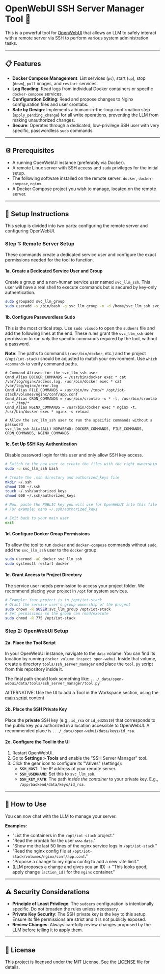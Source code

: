 # OpenWebUI SSH Server Manager Tool 🤖

This is a powerful tool for [OpenWebUI](https://github.com/open-webui/open-webui) that allows an LLM to safely interact with a remote server via SSH to perform various system administration tasks.

---
## 📋 Features

-   **Docker Compose Management**: List services (`ps`), start (`up`), stop (`down`), `pull` images, and `restart` services.
-   **Log Reading**: Read logs from individual Docker containers or specific `docker-compose` services.
-   **Configuration Editing**: Read and propose changes to Nginx configuration files and user crontabs.
-   **Safe by Design**: Implements a human-in-the-loop confirmation step (`apply_pending_change`) for all write operations, preventing the LLM from making unauthorized changes.
-   **Secure**: Operates through a dedicated, low-privilege SSH user with very specific, passwordless `sudo` commands.

---
## ⚙️ Prerequisites

-   A running OpenWebUI instance (preferably via Docker).
-   A remote Linux server with SSH access and `sudo` privileges for the initial setup.
-   The following software installed on the remote server: `docker`, `docker-compose`, `nginx`.
-   A Docker Compose project you wish to manage, located on the remote server.

---
## 🚀 Setup Instructions

This setup is divided into two parts: configuring the remote server and configuring OpenWebUI.

### **Step 1: Remote Server Setup**

These commands create a dedicated service user and configure the exact permissions needed for the tool to function.

#### **1a. Create a Dedicated Service User and Group**
Create a group and a non-human service user named `svc_llm_ssh`. This user will have a real shell to execute commands but is secured by key-only authentication.

```bash
sudo groupadd svc_llm_group
sudo useradd -s /bin/bash -g svc_llm_group -m -d /home/svc_llm_ssh svc_llm_ssh
```

#### **1b. Configure Passwordless Sudo**
This is the most critical step. Use `sudo visudo` to open the `sudoers` file and add the following lines at the end. These rules grant the `svc_llm_ssh` user permission to run *only* the specific commands required by the tool, without a password.

**Note**: The paths to commands (`/usr/bin/docker`, etc.) and the project (`/opt/iot-stack`) should be adjusted to match your environment. Use `which <command>` to verify command paths.

```
# Command Aliases for the svc_llm_ssh user
Cmnd_Alias DOCKER_COMMANDS = /usr/bin/docker exec * cat /var/log/nginx/access.log, /usr/bin/docker exec * cat /var/log/nginx/error.log
Cmnd_Alias FILE_COMMANDS = /usr/bin/mv /tmp/* /opt/iot-stack/volumes/nginx/conf/app.conf
Cmnd_Alias CRON_COMMANDS = /usr/bin/crontab -u * -l, /usr/bin/crontab -u * /tmp/*
Cmnd_Alias NGINX_COMMANDS = /usr/bin/docker exec * nginx -t, /usr/bin/docker exec * nginx -s reload

# Allow the svc_llm_ssh user to run the specific commands without a password
svc_llm_ssh ALL=(ALL) NOPASSWD: DOCKER_COMMANDS, FILE_COMMANDS, CRON_COMMANDS, NGINX_COMMANDS
```

#### **1c. Set Up SSH Key Authentication**
Disable password login for this user and only allow SSH key access.

```bash
# Switch to the new user to create the files with the right ownership
sudo -u svc_llm_ssh bash

# Create the .ssh directory and authorized_keys file
mkdir ~/.ssh
chmod 700 ~/.ssh
touch ~/.ssh/authorized_keys
chmod 600 ~/.ssh/authorized_keys

# Now, paste the PUBLIC key you will use for OpenWebUI into this file
# For example: nano ~/.ssh/authorized_keys

# Exit back to your main user
exit
```

#### **1d. Configure Docker Group Permissions**
To allow the tool to run `docker` and `docker-compose` commands without `sudo`, add the `svc_llm_ssh` user to the `docker` group.

```bash
sudo usermod -aG docker svc_llm_ssh
sudo systemctl restart docker
```

#### **1e. Grant Access to Project Directory**
The service user needs permission to access your project folder. We recommend placing your project in `/opt` for system services.

```bash
# Example: Your project is in /opt/iot-stack
# Grant the service user's group ownership of the project
sudo chown -R $USER:svc_llm_group /opt/iot-stack
# Set permissions so the group can read/execute
sudo chmod -R 775 /opt/iot-stack
```

### **Step 2: OpenWebUI Setup**

#### **2a. Place the Tool Script**
In your OpenWebUI instance, navigate to the `data` volume. You can find its location by running `docker volume inspect open-webui`. Inside that volume, create a directory `tools/ssh_server_manager` and place the `tool.py` script from this repository inside it.

The final path should look something like: `.../_data/open-webui/data/tools/ssh_server_manager/tool.py`

ALTERNATIVE: Use the UI to add a Tool in the Workspace section, using the [main script](ssh_server_manager.py) content

#### **2b. Place the SSH Private Key**
Place the **private** SSH key (e.g., `id_rsa` or `id_ed25519`) that corresponds to the public key you authorized in a location accessible to OpenWebUI. A recommended place is `.../_data/open-webui/data/keys/id_rsa`.

#### **2c. Configure the Tool in the UI**
1.  Restart OpenWebUI.
2.  Go to **Settings > Tools** and enable the "SSH Server Manager" tool.
3.  Click the gear icon to configure its "Valves" (settings):
    * **`SSH_HOST`**: The IP address of your remote server.
    * **`SSH_USERNAME`**: Set this to `svc_llm_ssh`.
    * **`SSH_KEY_PATH`**: The path *inside the container* to your private key. E.g., `/app/backend/data/keys/id_rsa`.

---
## 💬 How to Use

You can now chat with the LLM to manage your server.

**Examples:**
-   "List the containers in the `/opt/iot-stack` project."
-   "Read the crontab for the user `www-data`."
-   "Show me the last 50 lines of the nginx service logs in `/opt/iot-stack`."
-   "Read the nginx config file at `/opt/iot-stack/volumes/nginx/conf/app.conf`."
-   "Propose a change to my nginx config to add a new rate limit."
-   (LLM proposes a change and gives you an ID) -> "This looks good, apply change `[action_id]` for the `nginx` container."

---
## ⚠️ Security Considerations

-   **Principle of Least Privilege**: The `sudoers` configuration is intentionally specific. Do not broaden the rules unless necessary.
-   **Private Key Security**: The SSH private key is the key to this setup. Ensure its file permissions are strict and it is not publicly exposed.
-   **Review Changes**: Always carefully review changes proposed by the LLM before telling it to apply them.

---
## 📄 License

This project is licensed under the MIT License. See the [LICENSE](LICENSE) file for details.
